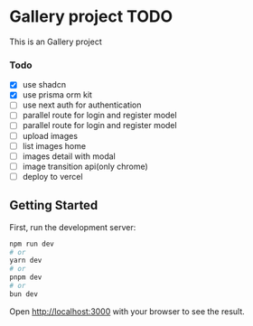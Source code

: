 # Gallery project TODO

This is an Gallery project

### Todo

- [x] use shadcn
- [x] use prisma orm kit
- [ ] use next auth for authentication
- [ ] parallel route for login and register model
- [ ] parallel route for login and register model
- [ ] upload images
- [ ] list images home
- [ ] images detail with modal
- [ ] image transition api(only chrome)
- [ ] deploy to vercel

## Getting Started

First, run the development server:

```bash
npm run dev
# or
yarn dev
# or
pnpm dev
# or
bun dev
```

Open [http://localhost:3000](http://localhost:3000) with your browser to see the result.
